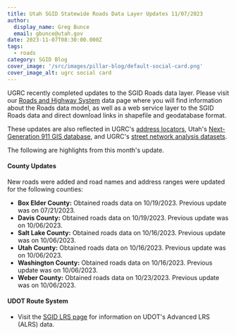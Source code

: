 ```yaml
---
title: Utah SGID Statewide Roads Data Layer Updates 11/07/2023
author:
  display_name: Greg Bunce
  email: gbunce@utah.gov
date: 2023-11-07T08:30:00.000Z
tags:
  - roads
category: SGID Blog
cover_image: '/src/images/pillar-blog/default-social-card.png'
cover_image_alt: ugrc social card
---
```


UGRC recently completed updates to the SGID Roads data layer. Please visit our [Roads and Highway System](/products/sgid/transportation/road-centerlines) data page where you will find information about the Roads data model, as well as a web service layer to the SGID Roads data and direct download links in shapefile and geodatabase format.

These updates are also reflected in UGRC's [address locators](/products/sgid/address), Utah's [Next-Generation 911 GIS database](/products/sgid/911), and UGRC's [street network analysis datasets](/products/sgid/transportation/street-network).

The following are highlights from this month's update.

#### County Updates

New roads were added and road names and address ranges were updated for the following counties:

- **Box Elder County:** Obtained roads data on 10/19/2023. Previous update was on 07/21/2023.
- **Davis County:** Obtained roads data on 10/19/2023. Previous update was on 10/06/2023.
- **Salt Lake County:** Obtained roads data on 10/16/2023. Previous update was on 10/06/2023.
- **Utah County:** Obtained roads data on 10/16/2023. Previous update was on 10/06/2023.
- **Washington County:** Obtained roads data on 10/16/2023. Previous update was on 10/06/2023.
- **Weber County:** Obtained roads data on 10/23/2023. Previous update was on 10/06/2023.

#### UDOT Route System

- Visit the [SGID LRS page](/products/sgid/transportation/road-centerlines) for information on UDOT's Advanced LRS (ALRS) data.
